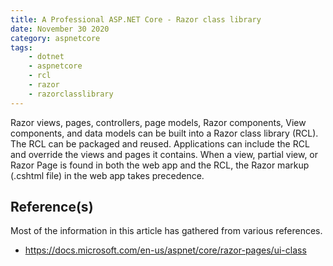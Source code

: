 ```yaml
---
title: A Professional ASP.NET Core - Razor class library
date: November 30 2020
category: aspnetcore
tags:
    - dotnet
    - aspnetcore
    - rcl
    - razor
    - razorclasslibrary
---
```

 
Razor views, pages, controllers, page models, Razor components, View components, and data models can be built into a Razor class library (RCL). The RCL can be packaged and reused. Applications can include the RCL and override the views and pages it contains. When a view, partial view, or Razor Page is found in both the web app and the RCL, the Razor markup (.cshtml file) in the web app takes precedence.

<!-- more -->


## Reference(s)

Most of the information in this article has gathered from various references.

* https://docs.microsoft.com/en-us/aspnet/core/razor-pages/ui-class
